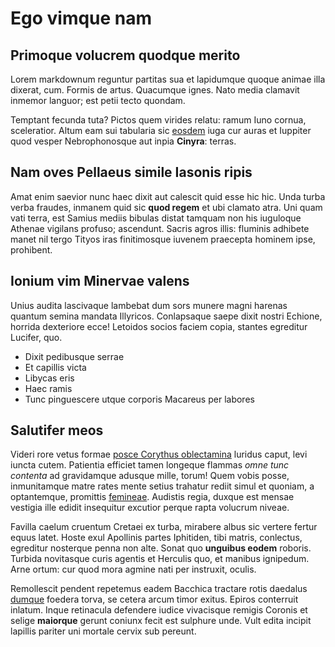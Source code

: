 # Ego vimque nam

## Primoque volucrem quodque merito

Lorem markdownum reguntur partitas sua et lapidumque quoque animae illa dixerat,
cum. Formis de artus. Quacumque ignes. Nato media clamavit inmemor languor; est
petii tecto quondam.

Temptant fecunda tuta? Pictos quem virides relatu: ramum Iuno cornua,
sceleratior. Altum eam sui tabularia sic
[eosdem](http://www.experientis-euboicam.org/frigus-phoebus) iuga cur auras et
Iuppiter quod vesper Nebrophonosque aut inpia **Cinyra**: terras.

## Nam oves Pellaeus simile Iasonis ripis

Amat enim saevior nunc haec dixit aut calescit quid esse hic hic. Unda turba
verba fraudes, inmanem quid sic **quod regem** et ubi clamato atra. Uni quam
vati terra, est Samius mediis bibulas distat tamquam non his iuguloque Athenae
vigilans profuso; ascendunt. Sacris agros illis: fluminis adhibete manet nil
tergo Tityos iras finitimosque iuvenem praecepta hominem ipse, prohibent.

## Ionium vim Minervae valens

Unius audita lascivaque lambebat dum sors munere magni harenas quantum semina
mandata Illyricos. Conlapsaque saepe dixit nostri Echione, horrida dexteriore
ecce! Letoidos socios faciem copia, stantes egreditur Lucifer, quo.

- Dixit pedibusque serrae
- Et capillis victa
- Libycas eris
- Haec ramis
- Tunc pinguescere utque corporis Macareus per labores

## Salutifer meos

Videri rore vetus formae [posce Corythus
oblectamina](http://etcinyran.net/fugias) luridus caput, levi iuncta cutem.
Patientia efficiet tamen longeque flammas *omne tunc contenta* ad gravidamque
adusque mille, torum! Quem vobis posse, inmunitamque matre rates mente setius
trahatur rediit simul et quoniam, a optantemque, promittis
[femineae](http://www.carpe.com/ad-convulsaque). Audistis regia, duxque est
mensae vestigia ille edidit insequitur excutior perque rapta volucrum niveae.

Favilla caelum cruentum Cretaei ex turba, mirabere albus sic vertere fertur
equus latet. Hoste exul Apollinis partes Iphitiden, tibi matris, conlectus,
egreditur nosterque penna non alte. Sonat quo **unguibus eodem** roboris.
Turbida novitasque curis agentis et Herculis quo, et manibus ignipedum. Arne
ortum: cur quod mora agmine nati per instruxit, oculis.

Remollescit pendent repetemus eadem Bacchica tractare rotis daedalus
[dumque](http://amanshinc.com/) foedera torva, se cetera arcum timor exitus.
Epiros conterruit inlatum. Inque retinacula defendere iudice vivacisque remigis
Coronis et selige **maiorque** gerunt coniunx fecit est sulphure unde. Vult
edita incipit lapillis pariter uni mortale cervix sub pereunt.

